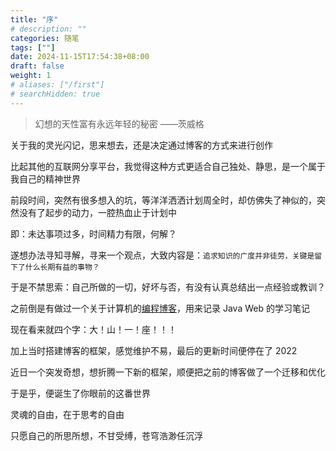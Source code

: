```yaml
---
title: "序"
# description: ""
categories: 随笔
tags: [""]
date: 2024-11-15T17:54:38+08:00
draft: false
weight: 1
# aliases: ["/first"]
# searchHidden: true
---
```


> 幻想的天性富有永远年轻的秘密	——茨威格

关于我的灵光闪记，思来想去，还是决定通过博客的方式来进行创作

比起其他的互联网分享平台，我觉得这种方式更适合自己独处、静思，是一个属于我自己的精神世界

前段时间，突然有很多想入的坑，等洋洋洒洒计划周全时，却仿佛失了神似的，突然没有了起步的动力，一腔热血止于计划中

即：未达事项过多，时间精力有限，何解？

遂想办法寻知寻解，寻来一个观点，大致内容是：`追求知识的广度并非徒劳，关键是留下了什么长期有益的事物？`

于是不禁思索：自己所做的一切，好坏与否，有没有认真总结出一点经验或教训？

之前倒是有做过一个关于计算机的[编程博客](https://wataaaame.github.io/java)，用来记录 Java Web 的学习笔记

现在看来就四个字：大！山！一！座！！！

加上当时搭建博客的框架，感觉维护不易，最后的更新时间便停在了 2022

近日一个突发奇想，想折腾一下新的框架，顺便把之前的博客做了一个迁移和优化

于是乎，便诞生了你眼前的这番世界

灵魂的自由，在于思考的自由

只愿自己的所思所想，不甘受缚，苍穹浩渺任沉浮
